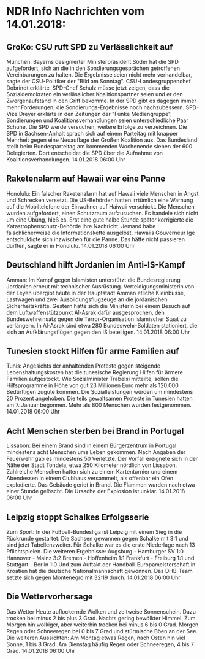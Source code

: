 # NDR Info Nachrichten vom 14.01.2018:


## GroKo: CSU ruft SPD zu Verlässlichkeit auf
München:       Bayerns designierter Ministerpräsident Söder hat die SPD aufgefordert, sich an die in den  Sondierungsgesprächen getroffenen Vereinbarungen zu halten. Die Ergebnisse seien nicht mehr verhandelbar, sagte der CSU-Politiker der "Bild am Sonntag". CSU-Landesgruppenchef Dobrindt erklärte, SPD-Chef Schulz müsse jetzt zeigen, dass die Sozialdemokraten ein verlässlicher Koalitionspartner seien und er den Zwergenaufstand in den Griff bekomme. In der SPD gibt es dagegen immer mehr Forderungen, die Sondierungs-Ergebnisse noch nachzubessern. SPD-Vize Dreyer erklärte in den Zeitungen der "Funke Mediengruppe", Sondierungen und Koalitionsverhandlungen seien unterschiedliche Paar Schuhe. Die SPD werde versuchen, weitere Erfolge zu verzeichnen. Die SPD in Sachsen-Anhalt sprach sich auf einem Parteitag mit knapper Mehrheit gegen eine Neuauflage der Großen Koalition aus. Das Bundesland stellt beim Bundesparteitag am kommenden Wochenende sieben der 600 Delegierten. Dort entscheidet die SPD über die Aufnahme von Koalitionsverhandlungen. 14.01.2018 06:00 Uhr 

## Raketenalarm auf Hawaii war eine Panne
Honolulu: Ein falscher Raketenalarm hat auf Hawaii viele Menschen in Angst und Schrecken versetzt. Die US-Behörden hatten irrtümlich eine Warnung auf die Mobiltelefone der Einwohner auf Haiwaii verschickt. Die Menschen wurden aufgefordert, einen Schutzraum aufzusuchen. Es handele sich nicht um eine Übung, hieß es. Erst eine gute halbe Stunde später korrigierte die Katastrophenschutz-Behörde ihre Nachricht. Jemand habe fälschlicherweise die Informationskette ausgelöst. Hawaiis Gouverneur Ige entschuldigte sich inzwischen für die Panne. Das hätte nicht passieren dürften, sagte er in Honululu. 14.01.2018 06:00 Uhr 

## Deutschland hilft Jordanien im Anti-IS-Kampf
Amman: Im Kampf gegen Islamisten unterstützt die Bundesregierung Jordanien erneut mit technischer Ausrüstung. Verteidigungsministerin von der Leyen übergibt heute in der Hauptstadt Amman etliche Kleinbusse, Lastwagen und zwei Ausbildungsflugzeuge an die jordanischen Sicherheitskräfte. Gestern hatte sich die Ministerin bei einem Besuch auf dem Luftwaffenstützpunkt Al-Asrak dafür ausgesprochen, den Bundeswehreinsatz gegen die Terror-Organisation Islamischer Staat zu verlängern. In Al-Asrak sind etwa 280 Bundeswehr-Soldaten stationiert, die sich an Aufklärungsflügen gegen den IS beteiligen. 14.01.2018 06:00 Uhr 

## Tunesien stockt Hilfen für arme Familien auf
Tunis:    Angesichts der anhaltenden Proteste gegen steigende Lebenshaltungskosten hat die tunesische Regierung Hilfen für ärmere Familien aufgestockt. Wie Sozialminister Trabelsi mitteilte, sollen die Hilfsprogramme in Höhe von gut 23 Millionen Euro mehr als 120.000 Bedürftigen zugute kommen. Die Sozialleistungen würden um mindestens 20 Prozent angehoben. Die teils gewaltsamen Proteste in Tunesien hatten am 7. Januar begonnen. Mehr als 800 Menschen wurden festgenommen. 14.01.2018 06:00 Uhr 

## Acht Menschen sterben bei Brand in Portugal
Lissabon: Bei einem Brand sind in einem Bürgerzentrum in Portugal mindestens acht Menschen ums Leben gekommen. Nach Angaben der Feuerwehr gab es mindestens 50 Verletzte. Der Vorfall ereignete sich in der Nähe der Stadt Tondela, etwa 250 Kilometer nördlich von Lissabon. Zahlreiche Menschen hatten sich zu einem Kartenturnier und einem Abendessen in einem Clubhaus versammelt, als offenbar ein Ofen explodierte. Das Gebäude geriet in Brand. Die Flammen wurden nach etwa einer Stunde gelöscht. Die Ursache der Explosion ist unklar. 14.01.2018 06:00 Uhr 

## Leipzig stoppt Schalkes Erfolgsserie
Zum Sport: In der Fußball-Bundesliga ist Leipzig mit einem Sieg in die Rückrunde gestartet. Die Sachsen gewannen gegen Schalke mit 3:1 und sind jetzt Tabellenzweiter. Für Schalke war es die erste Niederlage nach 13 Pflichtspielen. Die weiteren Ergebnisse: Augsburg - Hamburger SV 1:0
Hannover - Mainz 3:2 Bremen - Hoffenheim 1:1
Frankfurt - Freiburg 1:1
und
Stuttgart - Berlin 1:0
Und zum Auftakt der Handball-Europameisterschaft in Kroatien hat die deutsche Nationalmannschaft gewonnen. Das DHB-Team setzte sich gegen Montenegro mit 32:19 durch. 14.01.2018 06:00 Uhr 

## Die Wettervorhersage
Das Wetter Heute auflockernde Wolken und zeitweise Sonnenschein. Dazu trocken bei minus 2 bis plus 3 Grad. Nachts gering bewölkter Himmel. Zum Morgen hin wolkiger, aber weiterhin trocken bei minus 6 bis 0 Grad. Morgen Regen oder Schneeregen bei 0 bis 7 Grad und stürmische Böen an der See. Die weiteren Aussichten: Am Montag etwas Regen, nach Osten hin viel Sonne, 1 bis 8 Grad. Am Dienstag häufig Regen oder Schneeregen, 4 bis 7 Grad. 14.01.2018 06:00 Uhr 
